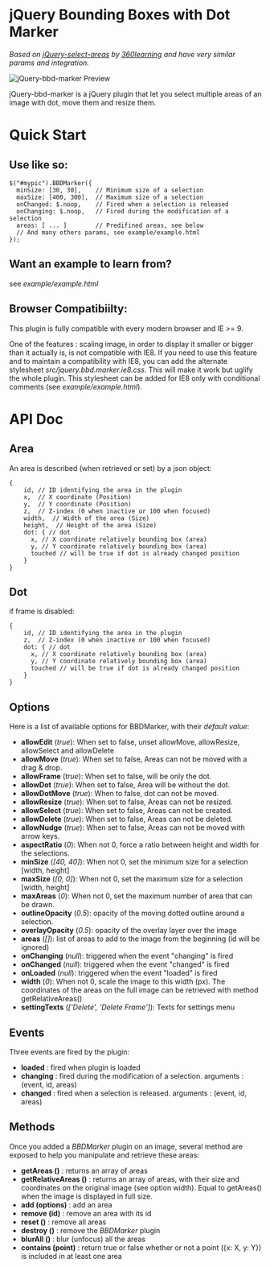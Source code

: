 jQuery Bounding Boxes with Dot Marker
===================

*Based on [jQuery-select-areas](https://github.com/360Learning/jquery-select-areas) by [360learning](https://360learning.com) and have very similar params and integration.*

![jQuery-bbd-marker Preview](https://raw.githubusercontent.com/jumanji27/jquery-bbd-marker/master/promo.png)

jQuery-bbd-marker is a jQuery plugin that let you select multiple areas of an image with dot,
move them and resize them.

# Quick Start

## Use like so:

    $("#mypic").BBDMarker({
      minSize: [30, 30],    // Minimum size of a selection
      maxSize: [400, 300],  // Maximum size of a selection
      onChanged: $.noop,    // Fired when a selection is released
      onChanging: $.noop,   // Fired during the modification of a selection
      areas: [ ... ]        // Predifined areas, see below
      // And many others params, see example/example.html
    });


## Want an example to learn from?
see *example/example.html*

## Browser Compatibiilty:
This plugin is fully compatible with every modern browser and IE >= 9.

One of the features : scaling image, in order to display it smaller or bigger than it actually is, is not compatible with IE8.
If you need to use this feature and to maintain a compatibility with IE8, you can add the alternate stylesheet *src/jquery.bbd.marker.ie8.css*.
This will make it work but uglify the whole plugin. This stylesheet can be added for IE8 only with conditional comments (see *example/example.html*).

# API Doc

## Area
An area is described (when retrieved or set) by a json object:

    {
        id, // ID identifying the area in the plugin
        x,  // X coordinate (Position)
        y,  // Y coordinate (Position)
        z,  // Z-index (0 when inactive or 100 when focused)
        width,  // Width of the area (Size)
        height,  // Height of the area (Size)
        dot: { // dot
          x, // X coordinate relatively bounding box (area)
          y, // Y coordinate relatively bounding box (area)
          touched // will be true if dot is already changed position
        }
    }

## Dot
if frame is disabled:

    {
        id, // ID identifying the area in the plugin
        z,  // Z-index (0 when inactive or 100 when focused)
        dot: { // dot
          x, // X coordinate relatively bounding box (area)
          y, // Y coordinate relatively bounding box (area)
          touched // will be true if dot is already changed position
        }
    }

## Options
Here is a list of available options for BBDMarker, with their *default value*:

- **allowEdit** (*true*): When set to false, unset allowMove, allowResize, allowSelect and allowDelete
- **allowMove** (*true*): When set to false, Areas can not be moved with a drag & drop.
- **allowFrame** (*true*): When set to false, will be only the dot.
- **allowDot** (*true*): When set to false, Area will be without the dot.
- **allowDotMove** (*true*): When to false, dot can not be moved.
- **allowResize** (*true*): When set to false, Areas can not be resized.
- **allowSelect** (*true*): When set to false, Areas can not be created.
- **allowDelete** (*true*): When set to false, Areas can not be deleted.
- **allowNudge** (*true*): When set to false, Areas can not be moved with arrow keys.
- **aspectRatio** (*0*): When not 0, force a ratio between height and width for the selections.
- **minSize** (*[40, 40]*): When not 0, set the minimum size for a selection [width, height]
- **maxSize** (*[0, 0]*): When not 0, set the maximum size for a selection [width, height]
- **maxAreas** (*0*): When not 0, set the maximum number of area that can be drawn.
- **outlineOpacity** (*0.5*): opacity of the moving dotted outline around a selection.
- **overlayOpacity** (*0.5*): opacity of the overlay layer over the image
- **areas** (*[]*): list of areas to add to the image from the beginning  (id will be ignored)
- **onChanging** (*null*): triggered when the event "changing" is fired
- **onChanged** (*null*): triggered when the event "changed" is fired
- **onLoaded** (*null*): triggered when the event "loaded" is fired
- **width** (*0*): When not 0, scale the image to this width (px). The coordinates of the areas on the full image can be retrieved with method getRelativeAreas()
- **settingTexts** (*['Delete', 'Delete Frame']*): Texts for settings menu

## Events
Three events are fired by the plugin:
- **loaded** : fired when plugin is loaded
- **changing** : fired during the modification of a selection. arguments : (event, id, areas)
- **changed**  : fired when a selection is released. arguments : (event, id, areas)

## Methods
Once you added a *BBDMarker* plugin on an image, several method are exposed to help you
manipulate and retrieve these areas:
- **getAreas ()** : returns an array of areas
- **getRelativeAreas ()** : returns an array of areas, with their size and coordinates on the original image (see option width). Equal to getAreas() when the image is displayed in full size.
- **add (options)** : add an area
- **remove (id)** : remove an area with its id
- **reset ()** : remove all areas
- **destroy ()** : remove the *BBDMarker* plugin
- **blurAll ()** : blur (unfocus) all the areas
- **contains (point)** : return true or false whether or not a point ({x: X, y: Y}) is included in at least one area
